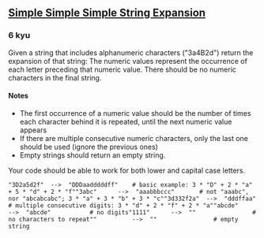 <h2><a href=https://www.codewars.com/kata/5ae326342f8cbc72220000d2/train/javascript target="_blank">Simple Simple Simple String Expansion</a></h2><h3>6 kyu</h3><p>Given a string that includes alphanumeric characters ("3a4B2d") return the expansion of that string: The numeric values represent the occurrence of each letter preceding that numeric value. There should be no numeric characters in the final string.</p><h4 id="notes">Notes</h4><ul><li>The first occurrence of a numeric value should be the number of times each character behind it is repeated, until the next numeric value appears</li><li>If there are multiple consecutive numeric characters, only the last one should be used (ignore the previous ones)</li><li>Empty strings should return an empty string.</li></ul><p>Your code should be able to work for both lower and capital case letters.</p><pre><code class="language-python"><span class="cm-string">"3D2a5d2f"</span>  <span class="cm-operator">-</span><span class="cm-operator">-</span><span class="cm-operator">&gt;</span>  <span class="cm-string">"DDDaadddddff"</span>    <span class="cm-comment"># basic example: 3 * "D" + 2 * "a" + 5 * "d" + 2 * "f"</span><span class="cm-string">"3abc"</span>      <span class="cm-operator">-</span><span class="cm-operator">-</span><span class="cm-operator">&gt;</span>  <span class="cm-string">"aaabbbccc"</span>       <span class="cm-comment"># not "aaabc", nor "abcabcabc"; 3 * "a" + 3 * "b" + 3 * "c"</span><span class="cm-string">"3d332f2a"</span>  <span class="cm-operator">-</span><span class="cm-operator">-</span><span class="cm-operator">&gt;</span>  <span class="cm-string">"dddffaa"</span>         <span class="cm-comment"># multiple consecutive digits: 3 * "d" + 2 * "f" + 2 * "a"</span><span class="cm-string">"abcde"</span>     <span class="cm-operator">-</span><span class="cm-operator">-</span><span class="cm-operator">&gt;</span>  <span class="cm-string">"abcde"</span>           <span class="cm-comment"># no digits</span><span class="cm-string">"1111"</span>      <span class="cm-operator">-</span><span class="cm-operator">-</span><span class="cm-operator">&gt;</span>  <span class="cm-string">""</span>                <span class="cm-comment"># no characters to repeat</span><span class="cm-string">""</span>          <span class="cm-operator">-</span><span class="cm-operator">-</span><span class="cm-operator">&gt;</span>  <span class="cm-string">""</span>                <span class="cm-comment"># empty string</span></code></pre>